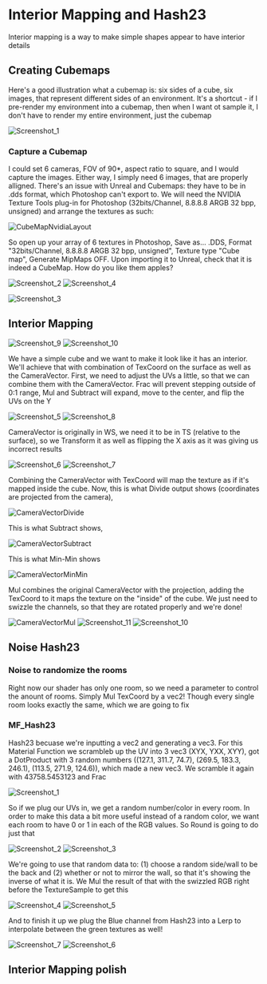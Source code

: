 # Interior Mapping and Hash23

Interior mapping is a way to make simple shapes appear to have interior details

## Creating Cubemaps
Here's a good illustration what a cubemap is: six sides of a cube, six images, that represent different sides of an environment. It's a shortcut - if I pre-render my environment into a cubemap, then when I want ot sample it, I don't have to render my entire environment, just the cubemap

![Screenshot_1](https://user-images.githubusercontent.com/36862146/225050722-f4922041-777e-47ca-b9f5-519c662b3aa6.png)

### Capture a Cubemap
I could set 6 cameras, FOV of 90*, aspect ratio to square, and I would capture the images. Either way, I simply need 6 images, that are properly alligned. There's an issue with Unreal and Cubemaps: they have to be in .dds format, which Photoshop can't export to. We will need the NVIDIA Texture Tools plug-in for Photoshop (32bits/Channel, 8.8.8.8 ARGB 32 bpp, unsigned) and arrange the textures as such:

![CubeMapNvidiaLayout](https://user-images.githubusercontent.com/36862146/225050716-482477a1-c76b-45ef-9c13-73a8c61b27cd.png)

So open up your array of 6 textures in Photoshop, Save as... .DDS, Format "32bits/Channel, 8.8.8.8 ARGB 32 bpp, unsigned", Texture type "Cube map", Generate MipMaps OFF. Upon importing it to Unreal, check that it is indeed a CubeMap. How do you like them apples?

![Screenshot_2](https://user-images.githubusercontent.com/36862146/225050704-71599367-777b-487d-89f9-84e6f5ee8527.png)
![Screenshot_4](https://user-images.githubusercontent.com/36862146/225050780-c2e1ab23-a7dd-4ca8-a01a-ac6ccd142c34.png)

![Screenshot_3](https://user-images.githubusercontent.com/36862146/225050689-2a8d285d-da69-49c8-87a1-f38d9639e7b1.png)

## Interior Mapping
![Screenshot_9](https://user-images.githubusercontent.com/36862146/225050737-fbdc08a4-aaca-4098-a368-5e1663231f8d.png)
![Screenshot_10](https://user-images.githubusercontent.com/36862146/225050733-a7f52eba-8da7-4dea-8aa5-437d1d21af3d.png)

We have a simple cube and we want to make it look like it has an interior. We'll achieve that with combination of TexCoord on the surface as well as the CameraVector. First, we need to adjust the UVs a little, so that we can combine them with the CameraVector. Frac will prevent stepping outside of 0:1 range, Mul and Subtract will expand, move to the center, and flip the UVs on the Y

![Screenshot_5](https://user-images.githubusercontent.com/36862146/225050776-817b8c85-7abc-4c5a-adae-c046e3c8a37d.png)
![Screenshot_8](https://user-images.githubusercontent.com/36862146/225050760-6dca58a6-4879-4134-8b7a-192e6d12f17d.png)

CameraVector is originally in WS, we need it to be in TS (relative to the surface), so we Transform it as well as flipping the X axis as it was giving us incorrect results

![Screenshot_6](https://user-images.githubusercontent.com/36862146/225050768-5d0c23fb-aad7-4976-b552-77172ce44db4.png)
![Screenshot_7](https://user-images.githubusercontent.com/36862146/225050762-77eeb50f-93ca-42ab-bea2-c807099a425a.png)

Combining the CameraVector with TexCoord will map the texture as if it's mapped inside the cube. Now, this is what Divide output shows (coordinates are projected from the camera), 

![CameraVectorDivide](https://user-images.githubusercontent.com/36862146/225050756-ab8d355d-e62d-43e3-b805-f7e1c1acb92f.png)

This is what Subtract shows,

![CameraVectorSubtract](https://user-images.githubusercontent.com/36862146/225050750-9acbf739-7006-4d79-aaf4-502730521853.png)

This is what Min-Min shows

![CameraVectorMinMin](https://user-images.githubusercontent.com/36862146/225050742-2103f995-b5d0-4866-b3b0-74693f1e20b2.png)

Mul combines the original CameraVector with the projection, adding the TexCoord to it maps the texture on the "inside" of the cube. We just need to swizzle the channels, so that they are rotated properly and we're done!

![CameraVectorMul](https://user-images.githubusercontent.com/36862146/225050728-a3aebd09-0d44-4911-8a92-ce3cab93af34.png)
![Screenshot_11](https://user-images.githubusercontent.com/36862146/225050725-1e795bb5-1f5c-4359-9ae4-7bb248df9fde.png)
![Screenshot_10](https://user-images.githubusercontent.com/36862146/225050733-a7f52eba-8da7-4dea-8aa5-437d1d21af3d.png)

## Noise Hash23
### Noise to randomize the rooms
Right now our shader has only one room, so we need a parameter to control the anount of rooms. Simply Mul TexCoord by a vec2! Though every single room looks exactly the same, which we are going to fix

### MF_Hash23
Hash23 becuase we're inputting a vec2 and generating a vec3. For this Material Function we scrambleb up the UV into 3 vec3 (XYX, YXX, XYY), got a DotProduct with 3 random numbers ((127.1, 311.7, 74.7), (269.5, 183.3, 246.1), (113.5, 271.9, 124.6)), which made a new vec3. We scramble it again with 43758.5453123 and Frac

![Screenshot_1](https://user-images.githubusercontent.com/36862146/225069115-63a7004d-d6bc-47b4-ba41-5e1431171bac.png)

So if we plug our UVs in, we get a random number/color in every room. In order to make this data a bit more useful instead of a random color, we want each room to have 0 or 1 in each of the RGB values. So Round is going to do just that

![Screenshot_2](https://user-images.githubusercontent.com/36862146/225069119-90c2ef99-6839-4cf5-94a4-dc27f9d1121b.png)
![Screenshot_3](https://user-images.githubusercontent.com/36862146/225069125-61ab5a31-11c5-4f75-9a7b-d834ba69a108.png)

We're going to use that random data to: (1) choose a random side/wall to be the back and (2) whether or not to mirror the wall, so that it's showing the inverse of what it is. We Mul the result of that with the swizzled RGB right before the TextureSample to get this

![Screenshot_4](https://user-images.githubusercontent.com/36862146/225069128-7793d5fa-20b1-4523-93ed-28a185f3984c.png)
![Screenshot_5](https://user-images.githubusercontent.com/36862146/225069130-29eec8e8-3691-413c-a4d8-86cbcb064d4f.png)

And to finish it up we plug the Blue channel from Hash23 into a Lerp to interpolate between the green textures as well!

![Screenshot_7](https://user-images.githubusercontent.com/36862146/225069105-b3bfe34e-1213-4b16-aee1-ed058ef65f07.png)
![Screenshot_6](https://user-images.githubusercontent.com/36862146/225069135-a12c25c3-57e8-4596-a124-39bcc4f873e0.png)

## Interior Mapping polish
